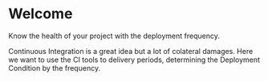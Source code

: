# Welcome

Know the health of your project with the deployment frequency.

Continuous Integration is a great idea but a lot of colateral damages. Here we want to use the CI tools to delivery periods, determining the Deployment Condition by the frequency.

